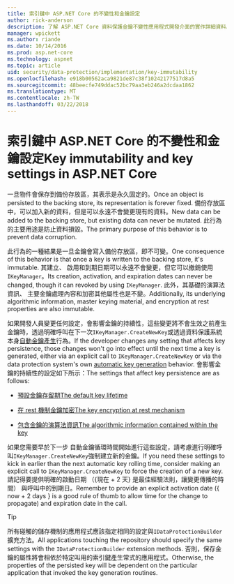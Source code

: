 ```yaml
---
title: 索引鍵中 ASP.NET Core 的不變性和金鑰設定
author: rick-anderson
description: 了解 ASP.NET Core 資料保護金鑰不變性應用程式開發介面的實作詳細資料。
manager: wpickett
ms.author: riande
ms.date: 10/14/2016
ms.prod: asp.net-core
ms.technology: aspnet
ms.topic: article
uid: security/data-protection/implementation/key-immutability
ms.openlocfilehash: e918b00562aca9821de87c38f10242177517d8a5
ms.sourcegitcommit: 48beecfe749ddac52bc79aa3eb246a2dcdaa1862
ms.translationtype: MT
ms.contentlocale: zh-TW
ms.lasthandoff: 03/22/2018
---
```

# <a name="key-immutability-and-key-settings-in-aspnet-core"></a><span data-ttu-id="787b5-103">索引鍵中 ASP.NET Core 的不變性和金鑰設定</span><span class="sxs-lookup"><span data-stu-id="787b5-103">Key immutability and key settings in ASP.NET Core</span></span>

<span data-ttu-id="787b5-104">一旦物件會保存到備份存放區，其表示是永久固定的。</span><span class="sxs-lookup"><span data-stu-id="787b5-104">Once an object is persisted to the backing store, its representation is forever fixed.</span></span> <span data-ttu-id="787b5-105">備份存放區中，可以加入新的資料，但是可以永遠不會變更現有的資料。</span><span class="sxs-lookup"><span data-stu-id="787b5-105">New data can be added to the backing store, but existing data can never be mutated.</span></span> <span data-ttu-id="787b5-106">此行為的主要用途是防止資料損毀。</span><span class="sxs-lookup"><span data-stu-id="787b5-106">The primary purpose of this behavior is to prevent data corruption.</span></span>

<span data-ttu-id="787b5-107">此行為的一種結果是一旦金鑰會寫入備份存放區，即不可變。</span><span class="sxs-lookup"><span data-stu-id="787b5-107">One consequence of this behavior is that once a key is written to the backing store, it's immutable.</span></span> <span data-ttu-id="787b5-108">其建立、 啟用和到期日期可以永遠不會變更，但它可以撤銷使用`IKeyManager`。</span><span class="sxs-lookup"><span data-stu-id="787b5-108">Its creation, activation, and expiration dates can never be changed, though it can revoked by using `IKeyManager`.</span></span> <span data-ttu-id="787b5-109">此外，其基礎的演算法資訊、 主要金鑰處理內容和加密其他屬性也是不變。</span><span class="sxs-lookup"><span data-stu-id="787b5-109">Additionally, its underlying algorithmic information, master keying material, and encryption at rest properties are also immutable.</span></span>

<span data-ttu-id="787b5-110">如果開發人員變更任何設定，會影響金鑰的持續性，這些變更將不會生效之前產生金鑰時，透過明確呼叫在下一次`IKeyManager.CreateNewKey`或透過資料保護系統本身[自動金鑰產生](xref:security/data-protection/implementation/key-management#data-protection-implementation-key-management)行為。</span><span class="sxs-lookup"><span data-stu-id="787b5-110">If the developer changes any setting that affects key persistence, those changes won't go into effect until the next time a key is generated, either via an explicit call to `IKeyManager.CreateNewKey` or via the data protection system's own [automatic key generation](xref:security/data-protection/implementation/key-management#data-protection-implementation-key-management) behavior.</span></span> <span data-ttu-id="787b5-111">會影響金鑰的持續性的設定如下所示：</span><span class="sxs-lookup"><span data-stu-id="787b5-111">The settings that affect key persistence are as follows:</span></span>

* [<span data-ttu-id="787b5-112">預設金鑰存留期</span><span class="sxs-lookup"><span data-stu-id="787b5-112">The default key lifetime</span></span>](xref:security/data-protection/implementation/key-management#data-protection-implementation-key-management)

* [<span data-ttu-id="787b5-113">在 rest 機制金鑰加密</span><span class="sxs-lookup"><span data-stu-id="787b5-113">The key encryption at rest mechanism</span></span>](xref:security/data-protection/implementation/key-encryption-at-rest#data-protection-implementation-key-encryption-at-rest)

* [<span data-ttu-id="787b5-114">包含金鑰的演算法資訊</span><span class="sxs-lookup"><span data-stu-id="787b5-114">The algorithmic information contained within the key</span></span>](xref:security/data-protection/configuration/overview#changing-algorithms-with-usecryptographicalgorithms)

<span data-ttu-id="787b5-115">如果您需要早於下一步 自動金鑰循環時間開始進行這些設定，請考慮進行明確呼叫`IKeyManager.CreateNewKey`強制建立新的金鑰。</span><span class="sxs-lookup"><span data-stu-id="787b5-115">If you need these settings to kick in earlier than the next automatic key rolling time, consider making an explicit call to `IKeyManager.CreateNewKey` to force the creation of a new key.</span></span> <span data-ttu-id="787b5-116">請記得要提供明確的啟動日期 （{現在 + 2 天} 是最佳經驗法則，讓變更傳播的時間） 與呼叫中的到期日。</span><span class="sxs-lookup"><span data-stu-id="787b5-116">Remember to provide an explicit activation date ({ now + 2 days } is a good rule of thumb to allow time for the change to propagate) and expiration date in the call.</span></span>

>[!TIP]
> <span data-ttu-id="787b5-117">所有碰觸的儲存機制的應用程式應該指定相同的設定與`IDataProtectionBuilder`擴充方法。</span><span class="sxs-lookup"><span data-stu-id="787b5-117">All applications touching the repository should specify the same settings with the `IDataProtectionBuilder` extension methods.</span></span> <span data-ttu-id="787b5-118">否則，保存金鑰的屬性將會相依於特定叫用的索引鍵產生常式的應用程式。</span><span class="sxs-lookup"><span data-stu-id="787b5-118">Otherwise, the properties of the persisted key will be dependent on the particular application that invoked the key generation routines.</span></span>
